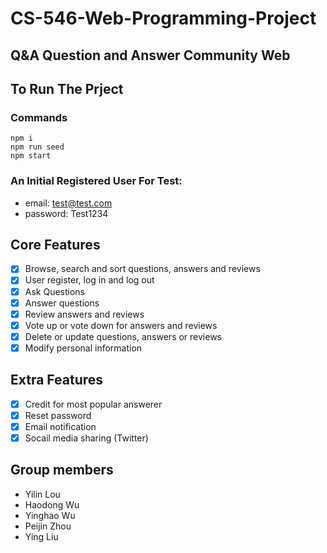 # CS-546-Web-Programming-Project
## Q&A Question and Answer Community Web
## To Run The Prject
### Commands
```
npm i
npm run seed
npm start
```
### An Initial Registered User For Test:
- email: test@test.com
- password: Test1234
## Core Features
- [x] Browse, search and sort questions, answers and reviews
- [x] User register, log in and log out
- [x] Ask Questions
- [x] Answer questions
- [x] Review answers and reviews
- [x] Vote up or vote down for answers and reviews
- [x] Delete or update questions, answers or reviews
- [x] Modify personal information
## Extra Features
- [x] Credit for most popular answerer
- [x] Reset password
- [x] Email notification
- [x] Socail media sharing (Twitter)

## Group members
- Yilin Lou
- Haodong Wu
- Yinghao Wu
- Peijin Zhou
- Ying Liu

